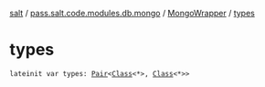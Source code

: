 [salt](../../index.md) / [pass.salt.code.modules.db.mongo](../index.md) / [MongoWrapper](index.md) / [types](./types.md)

# types

`lateinit var types: `[`Pair`](https://kotlinlang.org/api/latest/jvm/stdlib/kotlin/-pair/index.html)`<`[`Class`](https://docs.oracle.com/javase/6/docs/api/java/lang/Class.html)`<*>, `[`Class`](https://docs.oracle.com/javase/6/docs/api/java/lang/Class.html)`<*>>`